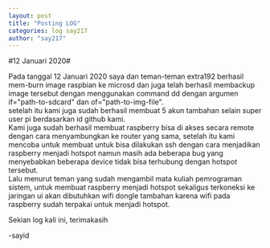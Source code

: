 ```yaml
---
layout: post
title: "Posting LOG"
categories: log say217
author: "say217"
---
```


#12 Januari 2020#

Pada tanggal 12 Januari 2020 saya dan teman-teman extra192 berhasil mem-burn image raspbian ke microsd dan juga telah berhasil membackup image tersebut dengan menggunakan command dd dengan argumen if="path-to-sdcard" dan of="path-to-img-file".  
setelah itu kami juga sudah berhasil membuat 5 akun tambahan selain super user pi berdasarkan id github kami.  
Kami juga sudah berhasil membuat raspberry bisa di akses secara remote dengan cara menyambungkan ke router yang sama, setelah itu kami mencoba untuk membuat untuk bisa dilakukan ssh dengan cara menjadikan raspberry menjadi hotspot namun masih ada beberapa bug yang menyebabkan beberapa device tidak bisa terhubung dengan hotspot tersebut.  
Lalu menurut teman yang sudah mengambil mata kuliah pemrograman sistem, untuk membuat raspberry menjadi hotspot sekaligus terkoneksi ke jaringan ui akan dibutuhkan wifi dongle tambahan karena wifi pada raspberry sudah terpakai untuk menjadi hotspot.

Sekian log kali ini, terimakasih

-sayid